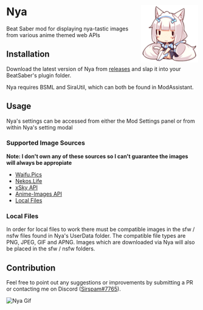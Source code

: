 # Nya <img src="Nya\Resources\Vanilla_Mini_Sitting.png" align="right" width="150">
Beat Saber mod for displaying nya-tastic images from various anime themed web APIs
## Installation
Download the latest version of Nya from [releases](https://github.com/Sirspam/Nya/releases) and slap it into your BeatSaber's plugin folder.

Nya requires BSML and SiraUtil, which can both be found in ModAssistant.
## Usage
Nya's settings can be accessed from either the Mod Settings panel or from within Nya's setting modal
### Supported Image Sources
**Note: I don't own any of these sources so I can't guarantee the images will always be appropiate**
* [Waifu.Pics](https://waifu.pics/)
* [Nekos.Life](https://nekos.life/)
* [xSky API](https://api.xsky.dev/)
* [Anime-Images API](https://anime-api.hisoka17.repl.co/)
* [Local Files](#local-files)
### Local Files
In order for local files to work there must be compatible images in the sfw / nsfw files found in Nya's UserData folder.
The compatible file types are PNG, JPEG, GIF and APNG.
Images which are downloaded via Nya will also be placed in the sfw / nsfw folders.
## Contribution
Feel free to point out any suggestions or improvements by submitting a PR or contacting me on Discord ([Sirspam#7765](https://discordapp.com/users/232574143818760192)).

![Nya Gif](NyaGif.gif)
